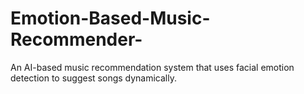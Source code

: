 # Emotion-Based-Music-Recommender-
An AI-based music recommendation system that uses facial emotion detection to suggest songs dynamically.
